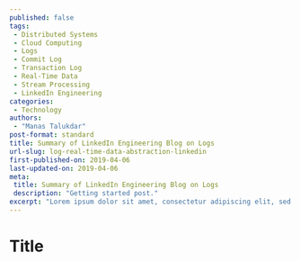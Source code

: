 ```yaml
---
published: false
tags:
 - Distributed Systems
 - Cloud Computing
 - Logs
 - Commit Log
 - Transaction Log
 - Real-Time Data
 - Stream Processing
 - LinkedIn Engineering
categories:
 - Technology
authors:
 - "Manas Talukdar"
post-format: standard
title: Summary of LinkedIn Engineering Blog on Logs
url-slug: log-real-time-data-abstraction-linkedin
first-published-on: 2019-04-06
last-updated-on: 2019-04-06
meta:
 title: Summary of LinkedIn Engineering Blog on Logs
 description: "Getting started post."
excerpt: "Lorem ipsum dolor sit amet, consectetur adipiscing elit, sed do eiusmod tempor incididunt"
---
```


# Title
